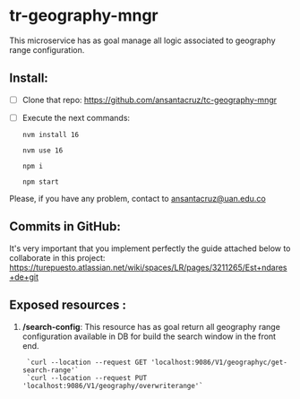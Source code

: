 # tr-geography-mngr

This microservice has as goal manage all logic associated to geography range configuration.

## Install:

 - [ ] Clone that repo: https://github.com/ansantacruz/tc-geography-mngr
 - [ ] Execute the next commands:
	        
    `nvm install 16`

    `nvm use 16`

    `npm i`

    `npm start`


Please, if you have any problem, contact to ansantacruz@uan.edu.co

## Commits in GitHub:

It's very important that you implement perfectly the guide attached below to collaborate in this project: https://turepuesto.atlassian.net/wiki/spaces/LR/pages/3211265/Est+ndares+de+git

## Exposed resources  :

 1. **/search-config**:  This resource has as goal return all geography range configuration available in DB for build the search window in the front end. 

         `curl --location --request GET 'localhost:9086/V1/geographyc/get-search-range'`
         `curl --location --request PUT 'localhost:9086/V1/geography/overwriterange'`
 